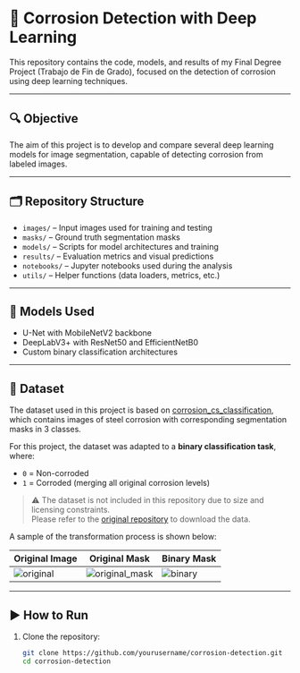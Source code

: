 # 🧠 Corrosion Detection with Deep Learning

This repository contains the code, models, and results of my Final Degree Project (Trabajo de Fin de Grado), focused on the detection of corrosion using deep learning techniques.

---

## 🔍 Objective

The aim of this project is to develop and compare several deep learning models for image segmentation, capable of detecting corrosion from labeled images.

---

## 🗂️ Repository Structure

- `images/` – Input images used for training and testing  
- `masks/` – Ground truth segmentation masks  
- `models/` – Scripts for model architectures and training  
- `results/` – Evaluation metrics and visual predictions  
- `notebooks/` – Jupyter notebooks used during the analysis  
- `utils/` – Helper functions (data loaders, metrics, etc.)

---

## 🧪 Models Used

- U-Net with MobileNetV2 backbone  
- DeepLabV3+ with ResNet50 and EfficientNetB0  
- Custom binary classification architectures  

---

## 📁 Dataset

The dataset used in this project is based on [corrosion_cs_classification](https://github.com/beric7/corrosion_cs_classification), which contains images of steel corrosion with corresponding segmentation masks in 3 classes.

For this project, the dataset was adapted to a **binary classification task**, where:
- `0` = Non-corroded
- `1` = Corroded (merging all original corrosion levels)

> ⚠️ The dataset is not included in this repository due to size and licensing constraints.  
> Please refer to the [original repository](https://github.com/beric7/corrosion_cs_classification) to download the data.

A sample of the transformation process is shown below:

| Original Image | Original Mask | Binary Mask |
|----------------|----------------|--------------|
| ![original](images/example_original.jpg) | ![original_mask](images/example_mask_original.png) | ![binary](images/example_mask_binary.png) |

---

## ▶️ How to Run

1. Clone the repository:
   ```bash
   git clone https://github.com/yourusername/corrosion-detection.git
   cd corrosion-detection

